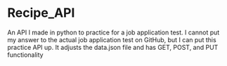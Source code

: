 # Recipe_API
An API I made in python to practice for a job application test.
I cannot put my answer to the actual job application test on GitHub, but I can put this practice API up.
It adjusts the data.json file and has GET, POST, and PUT functionality
